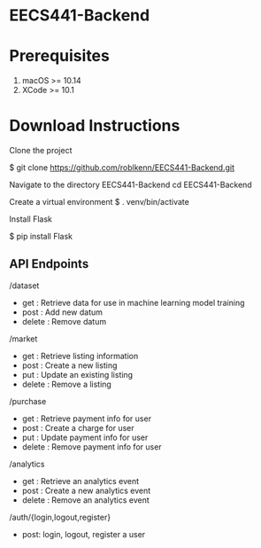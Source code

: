 # EECS441-Backend

# Prerequisites
1. macOS >= 10.14
2. XCode >= 10.1

# Download Instructions
Clone the project

$ git clone https://github.com/roblkenn/EECS441-Backend.git

Navigate to the directory EECS441-Backend
cd EECS441-Backend

Create a virtual environment
$ . venv/bin/activate

Install Flask

$ pip install Flask

## API Endpoints

/dataset
- get : Retrieve data for use in machine learning model training
- post : Add new datum
- delete : Remove datum

/market
- get : Retrieve listing information
- post : Create a new listing
- put : Update an existing listing
- delete : Remove a listing

/purchase
- get : Retrieve payment info for user
- post : Create a charge for user
- put : Update payment info for user
- delete : Remove payment info for user

/analytics
- get : Retrieve an analytics event
- post : Create a new analytics event
- delete : Remove an analytics event

/auth/{login,logout,register}
- post: login, logout, register a user
